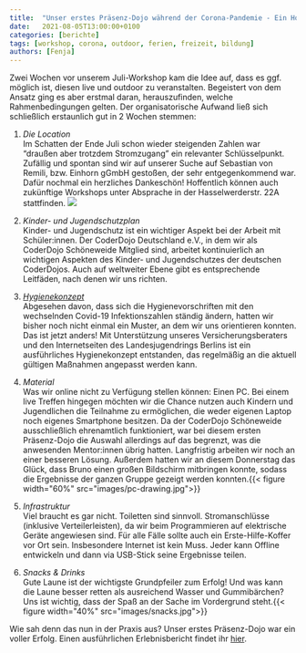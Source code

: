 ```yaml
---
title:  "Unser erstes Präsenz-Dojo während der Corona-Pandemie - Ein How-To"
date:   2021-08-05T13:00:00+0100
categories: [berichte]
tags: [workshop, corona, outdoor, ferien, freizeit, bildung]
authors: [Fenja]
---
```


Zwei Wochen vor unserem Juli-Workshop kam die Idee auf, dass es ggf. möglich ist, diesen live und outdoor zu veranstalten. Begeistert von dem Ansatz ging es aber erstmal daran, herauszufinden, welche Rahmenbedingungen gelten. Der organisatorische Aufwand ließ sich schließlich erstaunlich gut in 2 Wochen stemmen:  

1. *Die Location*    
Im Schatten der Ende Juli schon wieder steigenden Zahlen war “draußen aber trotzdem Stromzugang” ein relevanter Schlüsselpunkt. Zufällig und spontan sind wir auf unserer Suche auf Sebastian von Remili, bzw. Einhorn gGmbH gestoßen, der sehr entgegenkommend war. Dafür nochmal ein herzliches Dankeschön! Hoffentlich können auch zukünftige Workshops unter Absprache in der Hasselwerderstr. 22A stattfinden. ![](images/location.JPG#floatright)

2. *Kinder- und Jugendschutzplan*  
Kinder- und Jugendschutz ist ein wichtiger Aspekt bei der Arbeit mit Schüler:innen. Der CoderDojo Deutschland e.V., in dem wir als CoderDojo Schöneweide Mitglied sind, arbeitet kontinuierlich an wichtigen Aspekten des Kinder- und Jugendschutzes der deutschen CoderDojos. Auch auf weltweiter Ebene gibt es entsprechende Leitfäden, nach denen wir uns richten.

3. [*Hygienekonzept*](https://github.com/Coderdojo-Schoeneweide/website-hugo/tree/BlogSommerSonneSpiele/static/docs/hygienekonzept_roh.pdf)  
Abgesehen davon, dass sich die Hygienevorschriften mit den wechselnden Covid-19 Infektionszahlen ständig ändern, hatten wir bisher noch nicht einmal ein Muster, an dem wir uns orientieren konnten. Das ist jetzt anders! Mit Unterstützung unseres Versicherungsberaters und den Internetseiten des Landesjugendrings Berlins ist ein ausführliches Hygienekonzept entstanden, das regelmäßig an die aktuell gültigen Maßnahmen angepasst werden kann.

4. *Material*  
Was wir online nicht zu Verfügung stellen können: Einen PC. Bei einem live Treffen hingegen möchten wir die Chance nutzen auch Kindern und Jugendlichen die Teilnahme zu ermöglichen, die weder eigenen Laptop noch eigenes Smartphone besitzen. Da der CoderDojo Schöneweide ausschließlich ehrenamtlich funktioniert, war bei diesem ersten Präsenz-Dojo die Auswahl allerdings auf das begrenzt, was die anwesenden Mentor:innen übrig hatten. Langfristig arbeiten wir noch an einer besseren Lösung. Außerdem hatten wir an diesem Donnerstag das Glück, dass Bruno einen großen Bildschirm mitbringen konnte, sodass die Ergebnisse der ganzen Gruppe gezeigt werden konnten.{{< figure width="60%" src="images/pc-drawing.jpg">}}

5. *Infrastruktur*  
Viel braucht es gar nicht. Toiletten sind sinnvoll. Stromanschlüsse (inklusive Verteilerleisten), da wir beim Programmieren auf elektrische Geräte angewiesen sind. Für alle Fälle sollte auch ein Erste-Hilfe-Koffer vor Ort sein. Insbesondere Internet ist kein Muss. Jeder kann Offline entwickeln und dann via USB-Stick seine Ergebnisse teilen.

6. *Snacks & Drinks*  
Gute Laune ist der wichtigste Grundpfeiler zum Erfolg! Und was kann die Laune besser retten als ausreichend Wasser und Gummibärchen? Uns ist wichtig, dass der Spaß an der Sache im Vordergrund steht.{{< figure width="40%" src="images/snacks.jpg">}} 

Wie sah denn das nun in der Praxis aus? Unser erstes Präsenz-Dojo war ein voller Erfolg. Einen ausführlichen Erlebnisbericht findet ihr [hier](https://coderdojo-schoeneweide.github.io/blog/2021-07-29-juli-workshop/).